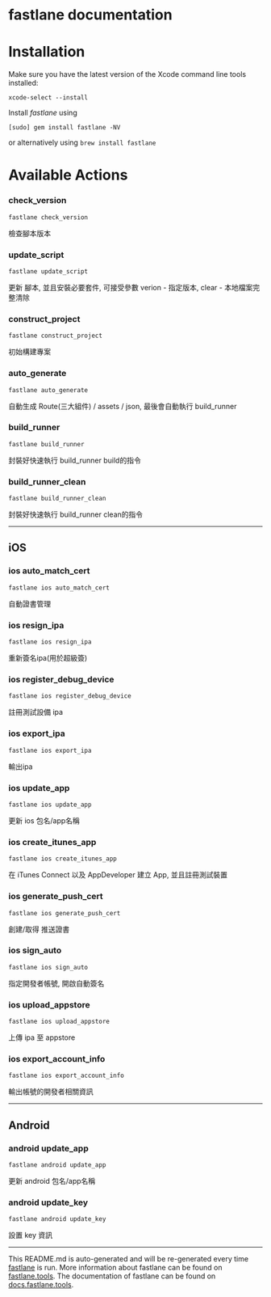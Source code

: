 fastlane documentation
================
# Installation

Make sure you have the latest version of the Xcode command line tools installed:

```
xcode-select --install
```

Install _fastlane_ using
```
[sudo] gem install fastlane -NV
```
or alternatively using `brew install fastlane`

# Available Actions
### check_version
```
fastlane check_version
```
檢查腳本版本
### update_script
```
fastlane update_script
```
更新 腳本, 並且安裝必要套件, 可接受參數 verion - 指定版本, clear - 本地檔案完整清除
### construct_project
```
fastlane construct_project
```
初始構建專案
### auto_generate
```
fastlane auto_generate
```
自動生成 Route(三大組件) / assets / json, 最後會自動執行 build_runner
### build_runner
```
fastlane build_runner
```
封裝好快速執行 build_runner build的指令
### build_runner_clean
```
fastlane build_runner_clean
```
封裝好快速執行 build_runner clean的指令

----

## iOS
### ios auto_match_cert
```
fastlane ios auto_match_cert
```
自動證書管理
### ios resign_ipa
```
fastlane ios resign_ipa
```
重新簽名ipa(用於超級簽)
### ios register_debug_device
```
fastlane ios register_debug_device
```
註冊測試設備 ipa
### ios export_ipa
```
fastlane ios export_ipa
```
輸出ipa
### ios update_app
```
fastlane ios update_app
```
更新 ios 包名/app名稱
### ios create_itunes_app
```
fastlane ios create_itunes_app
```
在 iTunes Connect 以及 AppDeveloper 建立 App, 並且註冊測試裝置
### ios generate_push_cert
```
fastlane ios generate_push_cert
```
創建/取得 推送證書
### ios sign_auto
```
fastlane ios sign_auto
```
指定開發者帳號, 開啟自動簽名
### ios upload_appstore
```
fastlane ios upload_appstore
```
上傳 ipa 至 appstore
### ios export_account_info
```
fastlane ios export_account_info
```
輸出帳號的開發者相關資訊

----

## Android
### android update_app
```
fastlane android update_app
```
更新 android 包名/app名稱
### android update_key
```
fastlane android update_key
```
設置 key 資訊

----

This README.md is auto-generated and will be re-generated every time [fastlane](https://fastlane.tools) is run.
More information about fastlane can be found on [fastlane.tools](https://fastlane.tools).
The documentation of fastlane can be found on [docs.fastlane.tools](https://docs.fastlane.tools).
